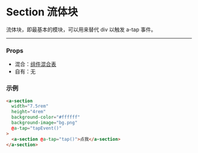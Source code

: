 # Section 流体块

流体块，即最基本的模块，可以用来替代 div 以触发 a-tap 事件。

---

### Props

- 混合：[组件混合表](docs/components/mixins/Components.md)
- 自有：无

### 示例

```html
<a-section
  width="7.5rem"
  height="4rem"
  background-color="#ffffff"
  background-image="bg.png"
  @a-tap="tapEvent()"
>
  <a-section @a-tap="tap()">点我</a-section>
</a-section>
```
